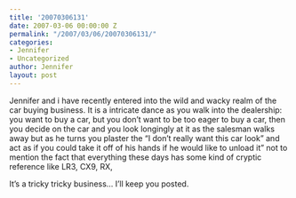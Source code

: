 ```yaml
---
title: '20070306131'
date: 2007-03-06 00:00:00 Z
permalink: "/2007/03/06/20070306131/"
categories:
- Jennifer
- Uncategorized
author: Jennifer
layout: post
---
```


Jennifer and i have recently entered into the wild and wacky realm of the car buying business. It is a intricate dance as you walk into the dealership: you want to buy a car, but you don&#8217;t want to be too eager to buy a car, then you decide on the car and you look longingly at it as the salesman walks away but as he turns you plaster the &#8220;I don&#8217;t really want this car look&#8221; and act as if you could take it off of his hands if he would like to unload it&#8221; not to mention the fact that everything these days has some kind of cryptic reference like LR3, CX9, RX,

It&#8217;s a tricky tricky business&#8230; I&#8217;ll keep you posted.
